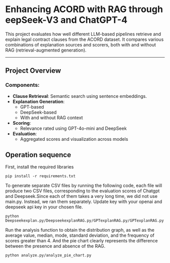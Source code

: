 # Enhancing ACORD with RAG through eepSeek-V3 and ChatGPT-4

This project evaluates how well different LLM-based pipelines retrieve and explain legal contract clauses from the ACORD dataset. It compares various combinations of explanation sources and scorers, both with and without RAG (retrieval-augmented generation).

---

## Project Overview

### Components:
- **Clause Retrieval**: Semantic search using sentence embeddings.
- **Explanation Generation**:
  - GPT-based
  - DeepSeek-based
  - With and without RAG context
- **Scoring**:
  - Relevance rated using GPT-4o-mini and DeepSeek
- **Evaluation**:
  - Aggregated scores and visualization across models

## Operation sequence

First, install the required libraries

```
pip install -r requirements.txt
```

To generate separate CSV files by running the following code, each file will produce two CSV files, corresponding to the evaluation scores of Chatgpt and Deepseek.Since each of them takes a very long time, we did not use main.py. Instead, we ran them separately. Update key with your openai and deepseek api key in your chosen file.

```
python Deepseekexplan.py/DeepseekexplanRAG.py/GPTexplanRAG.py/GPTexplanRAG.py
```

Run the analysis function to obtain the distribution graph, as well as the average value, median, mode, standard deviation, and the frequency of scores greater than 4. And the pie chart clearly represents the difference between the presence and absence of the RAG.
```
python analyze.py/analyze_pie_chart.py
```